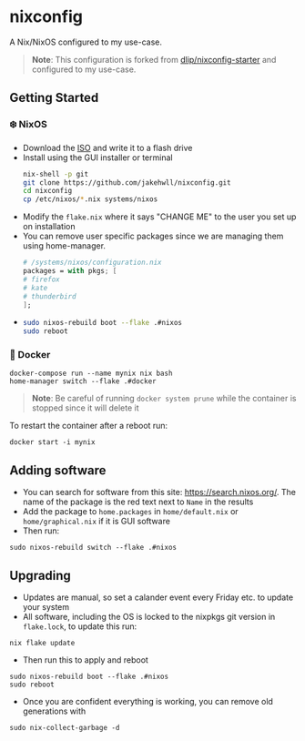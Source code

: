 # nixconfig

A Nix/NixOS configured to my use-case.

> **Note**:
> This configuration is forked from [dlip/nixconfig-starter](https://github.com/dlip/nixconfig-starter) and configured to my use-case. 

## Getting Started

### ❄️ NixOS


- Download the [ISO](https://nixos.org/download.html#nixos-iso) and write it to a flash drive
- Install using the GUI installer or terminal
  ```sh
  nix-shell -p git
  git clone https://github.com/jakehwll/nixconfig.git
  cd nixconfig
  cp /etc/nixos/*.nix systems/nixos
  ```
- Modify the `flake.nix` where it says "CHANGE ME" to the user you set up on installation
- You can remove user specific packages since we are managing them using home-manager.
  ```nix
  # /systems/nixos/configuration.nix
  packages = with pkgs; [
  # firefox
  # kate
  # thunderbird
  ];
  ```
- ```sh
  sudo nixos-rebuild boot --flake .#nixos
  sudo reboot
  ```

### 🐳 Docker

```
docker-compose run --name mynix nix bash
home-manager switch --flake .#docker
```

> **Note**:
> Be careful of running `docker system prune` while the container is stopped since it will delete it

To restart the container after a reboot run:

```
docker start -i mynix
```

## Adding software

- You can search for software from this site: https://search.nixos.org/. The name of the package is the red text next to `Name` in the results
- Add the package to `home.packages` in `home/default.nix` or `home/graphical.nix` if it is GUI software
- Then run:

```
sudo nixos-rebuild switch --flake .#nixos
```

## Upgrading

- Updates are manual, so set a calander event every Friday etc. to update your system
- All software, including the OS is locked to the nixpkgs git version in `flake.lock`, to update this run:

```
nix flake update
```

- Then run this to apply and reboot

```
sudo nixos-rebuild boot --flake .#nixos
sudo reboot
```

- Once you are confident everything is working, you can remove old generations with

```
sudo nix-collect-garbage -d
```
